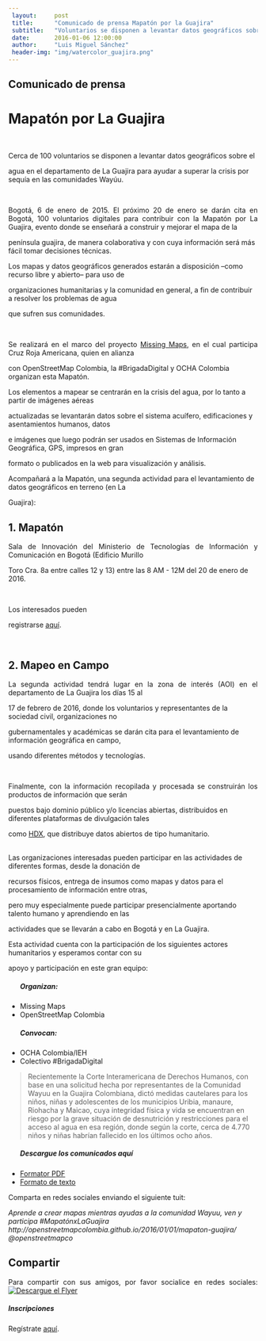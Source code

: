 ```yaml
---
 layout:     post
 title:      "Comunicado de prensa Mapatón por la Guajira"
 subtitle:   "Voluntarios se disponen a levantar datos geográficos sobre el agua para ayudar a superar la crisis por sequía en comunidades Wayúu"
 date:       2016-01-06 12:00:00
 author:     "Luis Miguel Sánchez"
 header-img: "img/watercolor_guajira.png"
---
```

 
 <h2>Comunicado de prensa</h2>
 <h1>Mapatón por La Guajira</h1>
 <br>
 <p align="justify">Cerca de 100 voluntarios se disponen a levantar datos geográficos sobre el
 
 agua en el departamento de La Guajira para ayudar a superar la crisis por sequía en las comunidades Wayúu.</p>
 <br>
 <p align="justify">Bogotá, 6 de enero de 2015. El próximo 20 de enero se darán cita en Bogotá, 100 voluntarios digitales para contribuir con la Mapatón por La Guajira, evento donde se enseñará a construir y mejorar el mapa de la 
 
 península guajira, de manera colaborativa y con cuya información será más fácil tomar decisiones técnicas.
 
 Los mapas y datos geográficos generados estarán a disposición –como recurso libre y abierto– para uso de 
 
 organizaciones humanitarias y la comunidad en general, a fin de contribuir a resolver los problemas de agua 
 
 que sufren sus comunidades.</p>
 <br>
 
 <p align="justify">Se realizará en el marco del proyecto <a href="http://www.missingmaps.org/">Missing Maps</a>, en el cual participa Cruz Roja Americana, quien en alianza 
 
 con OpenStreetMap Colombia, la #BrigadaDigital y OCHA Colombia organizan esta Mapatón.
 
 Los elementos a mapear se centrarán en la crisis del agua, por lo tanto a partir de imágenes aéreas 
 
 actualizadas se levantarán datos sobre el sistema acuífero, edificaciones y asentamientos humanos, datos 
 
 e imágenes que luego podrán ser usados en Sistemas de Información Geográfica, GPS, impresos en gran 
 
 formato o publicados en la web para visualización y análisis.
 
 Acompañará a la Mapatón, una segunda actividad para el levantamiento de datos geográficos en terreno (en La 
 
 Guajira):</p>
 
 <section id="inscripcion">
 <h2>1. Mapatón</h2>
 
 <p align="justify">Sala de Innovación del Ministerio de Tecnologías de Información y Comunicación en Bogotá (Edificio Murillo 
 
 Toro Cra. 8a entre calles 12 y 13) entre las 8 AM - 12M del 20 de enero de 2016.</p>
 <br>
 <p>Los interesados pueden 
 
 registrarse <a href="https://www.eventbrite.es/e/entradas-mapaton-por-la-guajira-20226286367">aquí</a>.
 </p></section>
 <br>
 
 <h2>2. Mapeo en Campo</h2>
 
 <p align="justify"> La segunda actividad tendrá lugar en la zona de interés (AOI) en el departamento de La Guajira los días 15 al 
 
 17 de febrero de 2016, donde los voluntarios y representantes de la sociedad civil, organizaciones no 
 
 gubernamentales y académicas se darán cita para el levantamiento de información geográfica en campo, 
 
 usando diferentes métodos y tecnologías.</p>
 <br>
 
 <p align="justify"> Finalmente, con la información recopilada y procesada se construirán los productos de información que serán 
 
 puestos bajo dominio público y/o licencias abiertas, distribuidos en diferentes plataformas de divulgación tales 
 
 como <a href="https://data.hdx.rwlabs.org/">HDX</a>, que distribuye datos abiertos de tipo humanitario.<br>
 <br>
 
 Las organizaciones interesadas pueden participar en las actividades de diferentes formas, desde la donación de 
 
 recursos físicos, entrega de insumos como mapas y datos para el procesamiento de información entre otras, 
 
 pero muy especialmente puede participar presencialmente aportando talento humano y aprendiendo en las 
 
 actividades que se llevarán a cabo en Bogotá y en La Guajira.<br>
 
 Esta actividad cuenta con la participación de los siguientes actores humanitarios y esperamos contar con su 
 
 apoyo y participación en este gran equipo:</p>
 
 <ul>
 	<h5>Organizan:</h5>
 	<li>Missing Maps</li>
 	<li>OpenStreetMap Colombia</li>
 	<h5>Convocan:</h5>
 	<li>OCHA Colombia/IEH</li>
 	<li>Colectivo #BrigadaDigital</li>
 </ul>
 
 <blockquote>
 Recientemente la Corte Interamericana de Derechos Humanos, con base en una solicitud hecha por representantes de la Comunidad Wayuu en la Guajira Colombiana, dictó medidas cautelares para los niños, niñas y adolescentes de los municipios Uribia, manaure, Riohacha y Maicao, cuya integridad física y vida se encuentran en riesgo por la grave situación de desnutrición y restricciones para el acceso al agua en esa región, donde según la corte, cerca de 4.770 niños y niñas habrían fallecido en los últimos ocho años.</blockquote>
 
 <ul>
 	<h5>Descargue los comunicados aquí</h5>
 	<li><a href="">Formator PDF</a></li>
 	<li><a href="https://drive.google.com/open?id=0B6RplgVZJTpQYmhseU4wSXVFa1U">Formato de texto</a></li>
 </ul>
 
 <p>Comparta en redes sociales enviando el siguiente tuit:</p>
 <em>Aprende a crear mapas mientras ayudas a la comunidad Wayuu, ven y participa #MapatónxLaGuajira http://openstreetmapcolombia.github.io/2016/01/01/mapaton-guajira/ @openstreetmapco</em>
 
 
 <h2>Compartir</h2>
 <p align="justify">
 Para compartir con sus amigos, por favor socialice en redes sociales:
 <a href="{{ site.baseurl }}/img/mapaton_guajira.png">
     <img src="{{ site.baseurl }}/img/mapaton_guajira.png" alt="Descargue el Flyer">
 </a>
 
 
 <section id="inscripcion">
 <h5>Inscripciones</h5>
 Regístrate <a href="https://www.eventbrite.es/e/entradas-mapaton-por-la-guajira-20226286367">aquí</a>.
 </section>
 </p>
